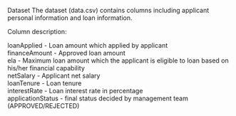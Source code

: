 Dataset
The dataset (data.csv) contains columns including applicant personal information and loan information.

Column description:

loanApplied - Loan amount which applied by applicant  
financeAmount - Approved loan amount  
ela - Maximum loan amount which the applicant is eligible to loan based on his/her financial capability  
netSalary - Applicant net salary  
loanTenure - Loan tenure  
interestRate - Loan interest rate in percentage  
applicationStatus - final status decided by management team (APPROVED/REJECTED)  

